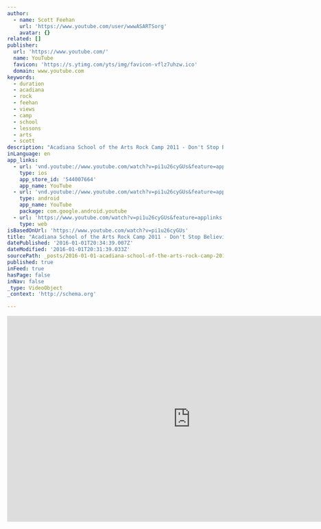 ```yaml
---
author:
  - name: Scott Feehan
    url: 'https://www.youtube.com/user/wwwASARTSorg'
    avatar: {}
related: []
publisher:
  url: 'https://www.youtube.com/'
  name: YouTube
  favicon: 'https://s.ytimg.com/yts/img/favicon-vflz7uhzw.ico'
  domain: www.youtube.com
keywords:
  - duration
  - acadiana
  - rock
  - feehan
  - views
  - camp
  - school
  - lessons
  - arts
  - scott
description: "Acadiana School of the Arts Rock Camp 2011 - Don't Stop Believing. We teach private music lessons in Lafayette, LA. This is a video of our annual summer Rock Camp. We teach drum lessons, guitar lessons, bass lessons, keyboard lessons, piano lessons, voice lessons and brass lessons to adults, kids and everybody in between."
inLanguage: en
app_links:
  - url: 'vnd.youtube://www.youtube.com/watch?v=pi1u26cyGUs&feature=applinks'
    type: ios
    app_store_id: '544007664'
    app_name: YouTube
  - url: 'vnd.youtube://www.youtube.com/watch?v=pi1u26cyGUs&feature=applinks'
    type: android
    app_name: YouTube
    package: com.google.android.youtube
  - url: 'https://www.youtube.com/watch?v=pi1u26cyGUs&feature=applinks'
    type: web
isBasedOnUrl: 'https://www.youtube.com/watch?v=pi1u26cyGUs'
title: "Acadiana School of the Arts Rock Camp 2011 - Don't Stop Believing"
datePublished: '2016-01-01T20:34:39.007Z'
dateModified: '2016-01-01T20:31:39.033Z'
sourcePath: _posts/2016-01-01-acadiana-school-of-the-arts-rock-camp-2011-dont-stop-beli.md
published: true
inFeed: true
hasPage: false
inNav: false
_type: VideoObject
_context: 'http://schema.org'

---
```

<iframe src="https://cdn.embedly.com/widgets/media.html?src=https%3A%2F%2Fwww.youtube.com%2Fembed%2Fpi1u26cyGUs%3Ffeature%3Doembed&amp;url=https%3A%2F%2Fwww.youtube.com%2Fwatch%3Fv%3Dpi1u26cyGUs&amp;image=https%3A%2F%2Fi.ytimg.com%2Fvi%2Fpi1u26cyGUs%2Fhqdefault.jpg&amp;key=b7d04c9b404c499eba89ee7072e1c4f7&amp;type=text%2Fhtml&amp;schema=youtube" width="854" height="480" scrolling="no" frameborder="0" allowfullscreen="allowfullscreen" style=""></iframe>